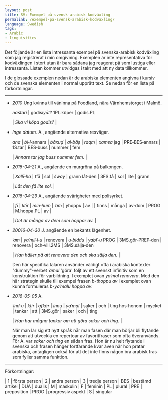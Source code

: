 ```yaml
---
layout: post
title: SV: Exempel på svensk-arabisk kodväxling
permalink: /exempel-pa-svensk-arabisk-kodvaxling/
language: Swedish
tags:
- Arabic
- linguisitics
---
```


[//]: # (All hyphens in glosses no breaking U+2011: s/-/‑/g)

Det följande är en lista intressanta exempel på svenska-arabisk kodväxling som jag registrerat i min omgivning. Exemplen är inte representativa för kodväxlingen i stort utan är bara sådana jag reagerat på som lustiga eller intressanta. Listan kommer utvidgas i takt med att ny data tillkommer. 

I de glossade exemplen nedan är de arabiska elementen angivna i kursiv och de svenska elementen i normal upprätt text. Se nedan för en lista på förkortningar.

---- 

- *2010* Ung kvinna till väninna på Foodland, nära Värnhemstorget i Malmö.

    *naštari* | godis*iyāt*?
    1PL.köper | godis.PL

    | *Ska vi köpa godis?* |

- *Inge datum.* A., angående alternativa resvägar.

    *ana* | *bi‑l*‑annars | *bāxuḏ* | *al‑bāṣ* | *raqm* | *xamsa*
    jag | PRE‑BES‑annars | 1S.tar | BES‑buss | nummer | fem
    
    | *Annars tar jag buss nummer fem.* |

- *2016-04-21* A., angående en murgröna på balkongen.

    | *Xallī‑ha* | *t*få | sol | *šway* | grann
    låt‑den | 3FS.få | sol | lite | grann

    | *Låt den få lite sol.* |


- *2016-04-29* A., angående svårigheter med polisyrket.
    <a name="polis"></a>

    | *fī* | *ktīr* | *min‑hum* | *ʿam* | *y*hopp*u* | av |
    | finns | många | av‑dom | PROG | M.hoppa.PL | av |

    | *Det är många av dem som hoppar av.* |


- *20016-04-30* J. angående en bekants lägenhet.

    *ʿam* | *yaʿmil‑l‑u* | renovera | *u‑biddu* | *yabīʿ‑u*
    PROG | 3MS.gör‑PREP‑den | renovera | och‑vill.2MS | 3MS.sälja‑den

    | *Han håller på att renovera den och ska sälja den.* |

    Den här specifika talaren använder väldigt ofta i arabiska kontexter "dummy"-verbet *ʿamal* 'göra' följt av ett svenskt infinitiv som en konstruktion för varbildning. I exemplet ovan *yaʿmal renovera*. Med den här strategin skulle till exempel frasen  *b-thoppu av* i exemplet ovan kunna formuleras *b-yaʿmalu hoppa av*.


- *2016-05-05* A.

    *ʿind‑u* | *ktīr* | *afkār* | *innu* | *yaʿmal* | saker | och | ting
    hos‑honom | mycket | tankar | att | 3MS.gör | saker | och | ting

    | *Han har mågna tankar om att göra saker och ting.* |

    När man lär sig ett nytt språk når man fasen där man börjar bli flytande genom att utveckla en repertoar av favoritfraser som ofta överanvänds. För A. var *saker och ting* en sådan fras. Hon är nu helt flytande i svenska och frasen hänger fortfarande kvar även när hon pratar arabiska, antagligen också för att det inte finns någon bra arabisk fras som fyller samma funktion.

---

Förkortningar:

| 1    | första person
| 2    | andra person
| 3    | tredje person
| BES  | bestämd artikel
| DUA  | dualis
| M    | maskulin
| F    | feminin
| PL   | plural
| PRE  | preposition
| PROG | progressiv aspekt
| S    | singular
